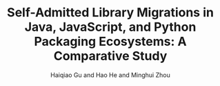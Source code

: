 ---
author: Haiqiao Gu and Hao He and Minghui Zhou
doi: 10.1109/SANER56733.2023.00064
pages: 627-638
proceeding: "30th IEEE International Conference on Software Analysis, Evolution and Reengineering Macao SAR, China, March 21st-24th, 2023."
timestamp: Tue, 22 Jan 2023 01:00:00 +0200
title: 'Self-Admitted Library Migrations in Java, JavaScript, and Python Packaging Ecosystems: A Comparative Study'
year: '2023'
---